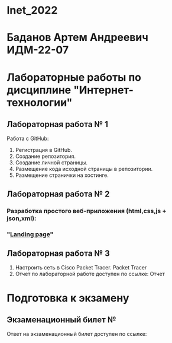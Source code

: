 # Inet_2022
# Баданов Артем Андреевич ИДМ-22-07
# Лабораторные работы по дисциплине "Интернет-технологии"

## Лабораторная работа № 1

Работа с GitHub: 
1. Регистрация в GitHub.
2. Создание репозитория.
3. Создание личной страницы.
4. Размещение кода исходной страницы в репозитории.
5. Размещение странички на хостинге.

 

## Лабораторная работа № 2

### Разработка простого веб-приложения (html,css,js + json,xml): 
### "[Landing page](https://prismatic-belekoy-9368be.netlify.app)"



## Лабораторная работа № 3

1. Настроить сеть в Сisco Packet Tracer. Packet Tracer
2. Отчет по лабораторной работе доступен по ссылке: Отчет



# Подготовка к экзамену
## Экзаменационный билет № 
Ответ на экзаменационный билет доступен по ссылке:
